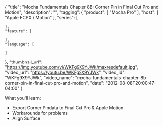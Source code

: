 {
  "title": "Mocha Fundamentals Chapter 8B: Corner Pin in Final Cut Pro and Motion",
  "description": "",
  "tagging": {
    "product": [
      "Mocha Pro"
    ],
    "host": [
      "Apple FCPX / Motion"
    ],
    "series": [

    ],
    "feature": [

    ],
    "language": [

    ]
  },
  "thumbnail_url": "https://img.youtube.com/vi/WKFg9X9YJWk/maxresdefault.jpg",
  "video_url": "https://youtu.be/WKFg9X9YJWk",
  "video_id": "WKFg9X9YJWk",
  "video_name": "mocha-fundamentals-chapter-8b-corner-pin-in-final-cut-pro-and-motion",
  "date": "2012-08-08T20:00:47-04:00"
}

What you'll learn:

  * Export Corner Pindata to Final Cut Pro &amp; Apple Motion
  * Workarounds for problems
  * Align Surface


